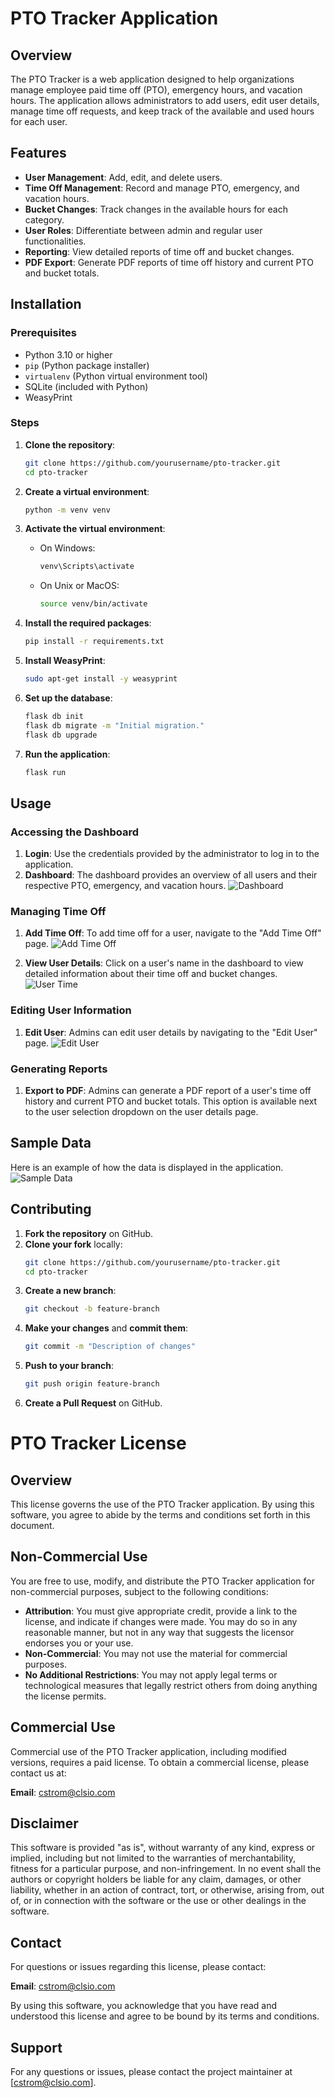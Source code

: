 # PTO Tracker Application

## Overview

The PTO Tracker is a web application designed to help organizations manage employee paid time off (PTO), emergency hours, and vacation hours. The application allows administrators to add users, edit user details, manage time off requests, and keep track of the available and used hours for each user.

## Features

- **User Management**: Add, edit, and delete users.
- **Time Off Management**: Record and manage PTO, emergency, and vacation hours.
- **Bucket Changes**: Track changes in the available hours for each category.
- **User Roles**: Differentiate between admin and regular user functionalities.
- **Reporting**: View detailed reports of time off and bucket changes.
- **PDF Export**: Generate PDF reports of time off history and current PTO and bucket totals.

## Installation

### Prerequisites

- Python 3.10 or higher
- `pip` (Python package installer)
- `virtualenv` (Python virtual environment tool)
- SQLite (included with Python)
- WeasyPrint

### Steps

1. **Clone the repository**:
    ```sh
    git clone https://github.com/yourusername/pto-tracker.git
    cd pto-tracker
    ```

2. **Create a virtual environment**:
    ```sh
    python -m venv venv
    ```

3. **Activate the virtual environment**:
    - On Windows:
        ```sh
        venv\Scripts\activate
        ```
    - On Unix or MacOS:
        ```sh
        source venv/bin/activate
        ```

4. **Install the required packages**:
    ```sh
    pip install -r requirements.txt
    ```

5. **Install WeasyPrint**:
    ```sh
    sudo apt-get install -y weasyprint
    ```

6. **Set up the database**:
    ```sh
    flask db init
    flask db migrate -m "Initial migration."
    flask db upgrade
    ```

7. **Run the application**:
    ```sh
    flask run
    ```

## Usage

### Accessing the Dashboard

1. **Login**: Use the credentials provided by the administrator to log in to the application.
2. **Dashboard**: The dashboard provides an overview of all users and their respective PTO, emergency, and vacation hours.
![Dashboard](images/Dashboard.png)

### Managing Time Off

1. **Add Time Off**: To add time off for a user, navigate to the "Add Time Off" page.
![Add Time Off](images/add_time_off.png)

2. **View User Details**: Click on a user's name in the dashboard to view detailed information about their time off and bucket changes.
![User Time](images/user_time.png)

### Editing User Information

1. **Edit User**: Admins can edit user details by navigating to the "Edit User" page.
![Edit User](images/edit_user.png)

### Generating Reports

1. **Export to PDF**: Admins can generate a PDF report of a user's time off history and current PTO and bucket totals. This option is available next to the user selection dropdown on the user details page.

## Sample Data

Here is an example of how the data is displayed in the application.
![Sample Data](images/sample_data.png)

## Contributing

1. **Fork the repository** on GitHub.
2. **Clone your fork** locally:
    ```sh
    git clone https://github.com/yourusername/pto-tracker.git
    cd pto-tracker
    ```
3. **Create a new branch**:
    ```sh
    git checkout -b feature-branch
    ```
4. **Make your changes** and **commit them**:
    ```sh
    git commit -m "Description of changes"
    ```
5. **Push to your branch**:
    ```sh
    git push origin feature-branch
    ```
6. **Create a Pull Request** on GitHub.

# PTO Tracker License

## Overview

This license governs the use of the PTO Tracker application. By using this software, you agree to abide by the terms and conditions set forth in this document.

## Non-Commercial Use

You are free to use, modify, and distribute the PTO Tracker application for non-commercial purposes, subject to the following conditions:

- **Attribution**: You must give appropriate credit, provide a link to the license, and indicate if changes were made. You may do so in any reasonable manner, but not in any way that suggests the licensor endorses you or your use.
- **Non-Commercial**: You may not use the material for commercial purposes. 
- **No Additional Restrictions**: You may not apply legal terms or technological measures that legally restrict others from doing anything the license permits.

## Commercial Use

Commercial use of the PTO Tracker application, including modified versions, requires a paid license. To obtain a commercial license, please contact us at:

**Email**: cstrom@clsio.com

## Disclaimer

This software is provided "as is", without warranty of any kind, express or implied, including but not limited to the warranties of merchantability, fitness for a particular purpose, and non-infringement. In no event shall the authors or copyright holders be liable for any claim, damages, or other liability, whether in an action of contract, tort, or otherwise, arising from, out of, or in connection with the software or the use or other dealings in the software.

## Contact

For questions or issues regarding this license, please contact:

**Email**: cstrom@clsio.com

By using this software, you acknowledge that you have read and understood this license and agree to be bound by its terms and conditions.

## Support

For any questions or issues, please contact the project maintainer at [cstrom@clsio.com].
